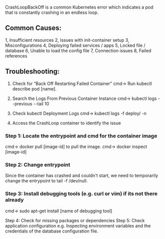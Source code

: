 
CrashLoopBackOff is a common Kubernetes error which indicates a pod that is constantly crashing in an endless loop.

## Common Causes:
1, Insufficient resources
2, Issues with init-container setup
3, Misconfigurations
4, Deploying failed services / apps
5, Locked file / database
6, Unable to load the config file
7, Connection issues
8, Failed references

## Troubleshooting:
1. Check for “Back Off Restarting Failed Container”
 cmd-> Run kubectl describe pod [name].

2. Search the Logs From Previous Container Instance
 cmd-> kubectl logs --previous --tail 10

3. Check kubectl Deployment Logs
 cmd-> kubectl logs -f deploy/ -n

4. Access the CrashLoop container to identify the issue
### Step 1: Locate the entrypoint and cmd for the container image
 cmd-> docker pull [image-id] to pull the image.
 cmd-> docker inspect [image-id]

### Step 2: Change entrypoint
Since the container has crashed and couldn't start, we need to temporarily change the entrypoint to tail -f /dev/null.

### Step 3: Install debugging tools (e.g. curl or vim) if its not there already
 cmd-> sudo apt-get install [name of debugging tool]


Step 4: Check for missing packages or dependencies
Step 5: Check application configuration
e.g. Inspecting environment variables and the credentials of the database configuration file.
